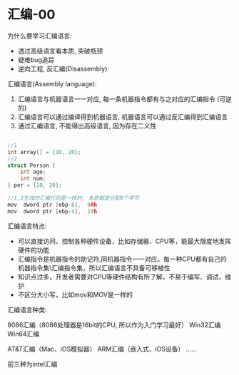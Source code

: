 # 汇编-00

为什么要学习汇编语言:

- 透过高级语言看本质, 突破瓶颈
- 疑难bug追踪
- 逆向工程, 反汇编(Disassembly)

汇编语言(Assembly language):

1. 汇编语言与机器语言一一对应, 每一条机器指令都有与之对应的汇编指令 (可逆的)
2. 汇编语言可以通过编译得到机器语言, 机器语言可以通过反汇编得到汇编语言
3. 通过汇编语言, 不能得出高级语言, 因为存在二义性

```C

//1
int array[] = {10, 20};
//2
struct Person {
    int age;
    int num;
} per = {10, 20};

//1,2生成的汇编代码是一样的, 本质都是分配8个字节
mov  dword ptr [ebp-8],  0Ah
mov  dword ptr [ebp-4],  14h

```

汇编语言特点: 

- 可以直接访问、控制各种硬件设备，比如存储器、CPU等，能最大限度地发挥硬件的功能
- 汇编指令是机器指令的助记符,同机器指令一一对应。每一种CPU都有自己的机器指令集\汇编指令集，所以汇编语言不具备可移植性
- 知识点过多，开发者需要对CPU等硬件结构有所了解，不易于编写、调试、维护
- 不区分大小写，比如mov和MOV是一样的

汇编语言种类:

8086汇编（8086处理器是16bit的CPU, 所以作为入门学习最好）
Win32汇编
Win64汇编

AT&T汇编（Mac、iOS模拟器）
ARM汇编（嵌入式、iOS设备）
......

前三种为intel汇编












